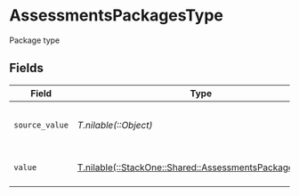 # AssessmentsPackagesType

Package type


## Fields

| Field                                                                                                      | Type                                                                                                       | Required                                                                                                   | Description                                                                                                | Example                                                                                                    |
| ---------------------------------------------------------------------------------------------------------- | ---------------------------------------------------------------------------------------------------------- | ---------------------------------------------------------------------------------------------------------- | ---------------------------------------------------------------------------------------------------------- | ---------------------------------------------------------------------------------------------------------- |
| `source_value`                                                                                             | *T.nilable(::Object)*                                                                                      | :heavy_minus_sign:                                                                                         | The source value of the description type.                                                                  | key_responsibilities                                                                                       |
| `value`                                                                                                    | [T.nilable(::StackOne::Shared::AssessmentsPackagesValue)](../../models/shared/assessmentspackagesvalue.md) | :heavy_minus_sign:                                                                                         | The type of the description.                                                                               | responsibilities                                                                                           |